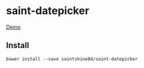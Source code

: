 
# saint-datepicker

[Demo](http://saintshine84.github.io/saint-toggle-button/components/saint-datepicker/)

## Install
    bower install --save saintshine84/saint-datepicker
